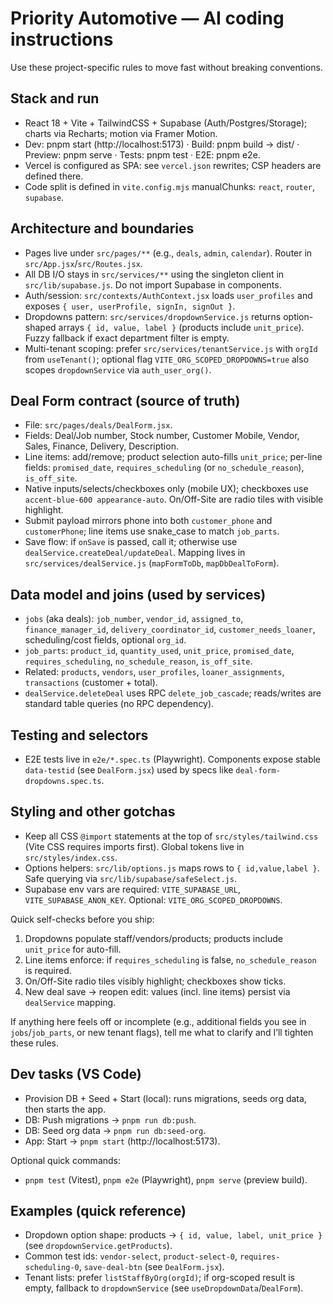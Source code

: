 # Priority Automotive — AI coding instructions

Use these project-specific rules to move fast without breaking conventions.

## Stack and run

- React 18 + Vite + TailwindCSS + Supabase (Auth/Postgres/Storage); charts via Recharts; motion via Framer Motion.
- Dev: pnpm start (http://localhost:5173) · Build: pnpm build → dist/ · Preview: pnpm serve · Tests: pnpm test · E2E: pnpm e2e.
- Vercel is configured as SPA: see `vercel.json` rewrites; CSP headers are defined there.
- Code split is defined in `vite.config.mjs` manualChunks: `react`, `router`, `supabase`.

## Architecture and boundaries

- Pages live under `src/pages/**` (e.g., `deals`, `admin`, `calendar`). Router in `src/App.jsx`/`src/Routes.jsx`.
- All DB I/O stays in `src/services/**` using the singleton client in `src/lib/supabase.js`. Do not import Supabase in components.
- Auth/session: `src/contexts/AuthContext.jsx` loads `user_profiles` and exposes `{ user, userProfile, signIn, signOut }`.
- Dropdowns pattern: `src/services/dropdownService.js` returns option-shaped arrays `{ id, value, label }` (products include `unit_price`). Fuzzy fallback if exact department filter is empty.
- Multi-tenant scoping: prefer `src/services/tenantService.js` with `orgId` from `useTenant()`; optional flag `VITE_ORG_SCOPED_DROPDOWNS=true` also scopes `dropdownService` via `auth_user_org()`.

## Deal Form contract (source of truth)

- File: `src/pages/deals/DealForm.jsx`.
- Fields: Deal/Job number, Stock number, Customer Mobile, Vendor, Sales, Finance, Delivery, Description.
- Line items: add/remove; product selection auto-fills `unit_price`; per-line fields: `promised_date`, `requires_scheduling` (or `no_schedule_reason`), `is_off_site`.
- Native inputs/selects/checkboxes only (mobile UX); checkboxes use `accent-blue-600 appearance-auto`. On/Off-Site are radio tiles with visible highlight.
- Submit payload mirrors phone into both `customer_phone` and `customerPhone`; line items use snake_case to match `job_parts`.
- Save flow: if `onSave` is passed, call it; otherwise use `dealService.createDeal/updateDeal`. Mapping lives in `src/services/dealService.js` (`mapFormToDb`, `mapDbDealToForm`).

## Data model and joins (used by services)

- `jobs` (aka deals): `job_number`, `vendor_id`, `assigned_to`, `finance_manager_id`, `delivery_coordinator_id`, `customer_needs_loaner`, scheduling/cost fields, optional `org_id`.
- `job_parts`: `product_id`, `quantity_used`, `unit_price`, `promised_date`, `requires_scheduling`, `no_schedule_reason`, `is_off_site`.
- Related: `products`, `vendors`, `user_profiles`, `loaner_assignments`, `transactions` (customer + total).
- `dealService.deleteDeal` uses RPC `delete_job_cascade`; reads/writes are standard table queries (no RPC dependency).

## Testing and selectors

- E2E tests live in `e2e/*.spec.ts` (Playwright). Components expose stable `data-testid` (see `DealForm.jsx`) used by specs like `deal-form-dropdowns.spec.ts`.

## Styling and other gotchas

- Keep all CSS `@import` statements at the top of `src/styles/tailwind.css` (Vite CSS requires imports first). Global tokens live in `src/styles/index.css`.
- Options helpers: `src/lib/options.js` maps rows to `{ id,value,label }`. Safe querying via `src/lib/supabase/safeSelect.js`.
- Supabase env vars are required: `VITE_SUPABASE_URL`, `VITE_SUPABASE_ANON_KEY`. Optional: `VITE_ORG_SCOPED_DROPDOWNS`.

Quick self-checks before you ship:

1. Dropdowns populate staff/vendors/products; products include `unit_price` for auto-fill.
2. Line items enforce: if `requires_scheduling` is false, `no_schedule_reason` is required.
3. On/Off-Site radio tiles visibly highlight; checkboxes show ticks.
4. New deal save → reopen edit: values (incl. line items) persist via `dealService` mapping.

If anything here feels off or incomplete (e.g., additional fields you see in `jobs`/`job_parts`, or new tenant flags), tell me what to clarify and I’ll tighten these rules.

## Dev tasks (VS Code)

- Provision DB + Seed + Start (local): runs migrations, seeds org data, then starts the app.
- DB: Push migrations → `pnpm run db:push`.
- DB: Seed org data → `pnpm run db:seed-org`.
- App: Start → `pnpm start` (http://localhost:5173).

Optional quick commands:

- `pnpm test` (Vitest), `pnpm e2e` (Playwright), `pnpm serve` (preview build).

## Examples (quick reference)

- Dropdown option shape: products → `{ id, value, label, unit_price }` (see `dropdownService.getProducts`).
- Common test ids: `vendor-select`, `product-select-0`, `requires-scheduling-0`, `save-deal-btn` (see `DealForm.jsx`).
- Tenant lists: prefer `listStaffByOrg(orgId)`; if org-scoped result is empty, fallback to `dropdownService` (see `useDropdownData`/`DealForm`).
